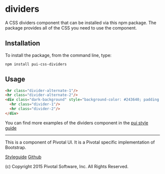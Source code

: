 # dividers

A CSS dividers component that can be installed via this npm package. The package provides all of the
CSS you need to use the component.

## Installation

To install the package, from the command line, type:

```
npm install pui-css-dividers
```

## Usage

```html
<hr class="divider-alternate-1"/>
<hr class="divider-alternate-2"/>
<div class="dark-background" style="background-color: #243640; padding: 20px;">
  <hr class="divider-1"/>
  <hr class="divider-2"/>
</div>
```

You can find more examples of the dividers component in the [pui style guide](http://styleguide.pivotal.io/elements.html#divider)
  
*****************************************

This is a component of Pivotal UI. It is a Pivotal specific implementation of Bootstrap.

[Styleguide](http://styleguide.pivotal.io)
[Github](https://github.com/pivotal-cf/pivotal-ui)

(c) Copyright 2015 Pivotal Software, Inc. All Rights Reserved.
